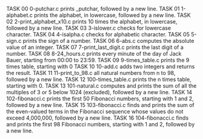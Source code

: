TASK 00 0-putchar.c prints _putchar, followed by a new line. TASK 01 1-alphabet.c prints the alphabet, in lowercase, followed by a new line. TASK 02 2-print_alphabet_x10.c  prints 10 times the alphabet, in lowercase, followed by a new line. TASK 03 3-islower.c checks for lowercase character. TASK 04 4-isalpha.c checks for alphabetic character. TASK 05 5-sign.c prints the sign of a number. TASK 06 6-abs.c computes the absolute value of an integer. TASK 07 7-print_last_digit.c prints the last digit of a number. TASK 08 8-24_hours.c prints every minute of the day of Jack Bauer, starting from 00:00 to 23:59. TASK 09 9-times_table.c prints the 9 times table, starting with 0 TASK 10 10-add.c adds two integers and returns the result. TASK 11 11-print_to_98.c all natural numbers from n to 98, followed by a new line. TASK 12 100-times_table.c prints the n times table, starting with 0. TASK 13 101-natural.c computes and prints the sum of all the multiples of 3 or 5 below 1024 (excluded), followed by a new line. TASK 14 102-fibonacci.c prints the first 50 Fibonacci numbers, starting with 1 and 2, followed by a new line. TASK 15 103-fibonacci.c finds and prints the sum of the even-valued terms in the Fibonacci sequence whose values do not exceed 4,000,000, followed by a new line. TASK 16 104-fibonacci.c finds and prints the first 98 Fibonacci numbers, starting with 1 and 2, followed by a new line.
